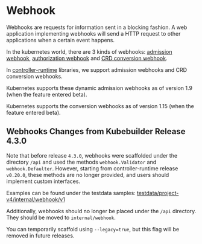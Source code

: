# Webhook

Webhooks are requests for information sent in a blocking fashion. A web
application implementing webhooks will send a HTTP request to other applications
when a certain event happens.

In the kubernetes world, there are 3 kinds of webhooks:
[admission webhook](https://kubernetes.io/docs/reference/access-authn-authz/extensible-admission-controllers/#admission-webhooks),
[authorization webhook](https://kubernetes.io/docs/reference/access-authn-authz/webhook/) and
[CRD conversion webhook](https://kubernetes.io/docs/tasks/extend-kubernetes/custom-resources/custom-resource-definition-versioning/#webhook-conversion).

In [controller-runtime](https://pkg.go.dev/sigs.k8s.io/controller-runtime/pkg/webhook?tab=doc)
libraries, we support admission webhooks and CRD conversion webhooks.

Kubernetes supports these dynamic admission webhooks as of version 1.9 (when the
feature entered beta).

Kubernetes supports the conversion webhooks as of version 1.15 (when the
feature entered beta).

<aside class="note">
<H1>Webhooks Changes from Kubebuilder Release 4.3.0</H1>

Note that before release `4.3.0`, webhooks were scaffolded under the directory `/api` and used the methods
`webhook.Validator` and `webhook.Defaulter`. However, starting from controller-runtime release `v0.20.0`,
these methods are no longer provided, and users should implement custom interfaces.

Examples can be found under the testdata samples: [testdata/project-v4/internal/webhook/v1](https://github.com/kubernetes-sigs/kubebuilder/tree/master/testdata/project-v4/internal/webhook/v1)

Additionally, webhooks should no longer be placed under the `/api` directory.
They should be moved to `internal/webhook`.

You can temporarily scaffold using `--legacy=true`, but this flag will
be removed in future releases.

</aside>